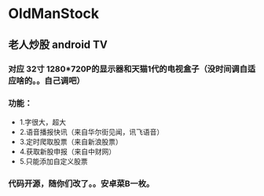 ﻿# OldManStock
##  老人炒股 android TV

### 对应 32寸 1280*720P的显示器和天猫1代的电视盒子（没时间调自适应啥的。。自己调吧）

### 功能：
* 1.字很大，超大
* 2.语音播报快讯（来自华尔街见闻，讯飞语音）
* 3.定时爬取股票（来自新浪股票）
* 4.获取新股申报（来自中财网）
* 5.只能添加自定义股票

### 代码开源，随你们改了。。安卓菜B一枚。

